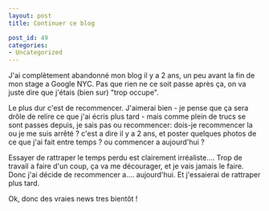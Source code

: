```yaml
---
layout: post
title: Continuer ce blog

post_id: 49
categories:
- Uncategorized
---
```


J'ai complètement abandonné mon blog il y a 2 ans, un peu avant la fin
de mon stage a Google NYC. Pas que rien ne ce soit passe après ça, on
va juste dire que j'étais (bien sur) "trop occupe".

Le plus dur c'est de recommencer. J'aimerai bien - je pense
que ça sera drôle de relire ce que j'ai écris plus tard - mais comme
plein de trucs se sont passes depuis, je sais pas ou recommencer:
dois-je recommencer la ou je me suis arrêté ? c'est a dire il y a 2
ans, et poster quelques photos de ce que j'ai fait entre temps ? ou
commencer a aujourd'hui ?

Essayer de rattraper le temps perdu est clairement irréaliste.... Trop
de travail a faire d'un coup, ça va me décourager, et je vais jamais
le faire. Donc j'ai décide de recommencer a.... aujourd'hui. Et
j'essaierai de rattraper plus tard.

Ok, donc des vraies news tres bientôt !

